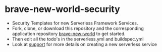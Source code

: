 # brave-new-world-security
- Security Templates for new Serverless Framework Services.
- Fork, clone, or download this repository and the corresponding application repository [brave-new-world](https://github.com/pariveda-serverless/brave-new-world) to get started.
- Then edit all the todo's in the serverless.yml and buildspec.yml
- Look at [support](https://github.com/pariveda-serverless/support/tree/master/create-new-service) for more details on creating a new serverless service

